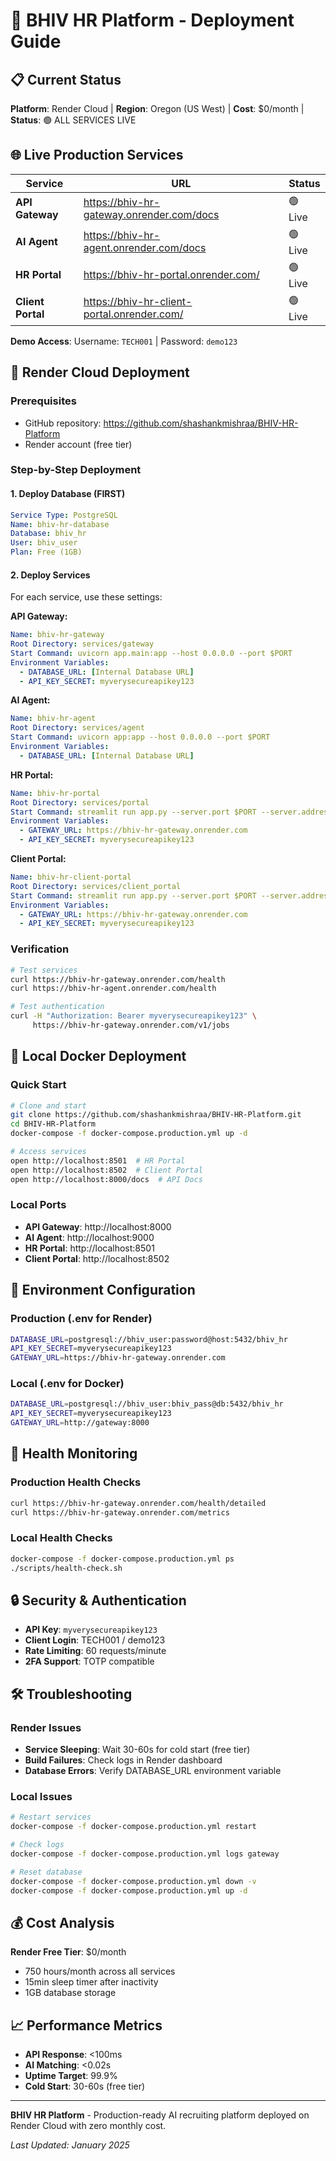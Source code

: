 # 🚀 BHIV HR Platform - Deployment Guide

## 📋 Current Status
**Platform**: Render Cloud | **Region**: Oregon (US West) | **Cost**: $0/month | **Status**: 🟢 ALL SERVICES LIVE

## 🌐 Live Production Services
| Service | URL | Status |
|---------|-----|--------|
| **API Gateway** | https://bhiv-hr-gateway.onrender.com/docs | 🟢 Live |
| **AI Agent** | https://bhiv-hr-agent.onrender.com/docs | 🟢 Live |
| **HR Portal** | https://bhiv-hr-portal.onrender.com/ | 🟢 Live |
| **Client Portal** | https://bhiv-hr-client-portal.onrender.com/ | 🟢 Live |

**Demo Access**: Username: `TECH001` | Password: `demo123`

## 🚀 Render Cloud Deployment

### Prerequisites
- GitHub repository: https://github.com/shashankmishraa/BHIV-HR-Platform
- Render account (free tier)

### Step-by-Step Deployment

#### 1. Deploy Database (FIRST)
```yaml
Service Type: PostgreSQL
Name: bhiv-hr-database
Database: bhiv_hr
User: bhiv_user
Plan: Free (1GB)
```

#### 2. Deploy Services
For each service, use these settings:

**API Gateway:**
```yaml
Name: bhiv-hr-gateway
Root Directory: services/gateway
Start Command: uvicorn app.main:app --host 0.0.0.0 --port $PORT
Environment Variables:
  - DATABASE_URL: [Internal Database URL]
  - API_KEY_SECRET: myverysecureapikey123
```

**AI Agent:**
```yaml
Name: bhiv-hr-agent
Root Directory: services/agent
Start Command: uvicorn app:app --host 0.0.0.0 --port $PORT
Environment Variables:
  - DATABASE_URL: [Internal Database URL]
```

**HR Portal:**
```yaml
Name: bhiv-hr-portal
Root Directory: services/portal
Start Command: streamlit run app.py --server.port $PORT --server.address 0.0.0.0
Environment Variables:
  - GATEWAY_URL: https://bhiv-hr-gateway.onrender.com
  - API_KEY_SECRET: myverysecureapikey123
```

**Client Portal:**
```yaml
Name: bhiv-hr-client-portal
Root Directory: services/client_portal
Start Command: streamlit run app.py --server.port $PORT --server.address 0.0.0.0
Environment Variables:
  - GATEWAY_URL: https://bhiv-hr-gateway.onrender.com
  - API_KEY_SECRET: myverysecureapikey123
```

### Verification
```bash
# Test services
curl https://bhiv-hr-gateway.onrender.com/health
curl https://bhiv-hr-agent.onrender.com/health

# Test authentication
curl -H "Authorization: Bearer myverysecureapikey123" \
     https://bhiv-hr-gateway.onrender.com/v1/jobs
```

## 🐳 Local Docker Deployment

### Quick Start
```bash
# Clone and start
git clone https://github.com/shashankmishraa/BHIV-HR-Platform.git
cd BHIV-HR-Platform
docker-compose -f docker-compose.production.yml up -d

# Access services
open http://localhost:8501  # HR Portal
open http://localhost:8502  # Client Portal
open http://localhost:8000/docs  # API Docs
```

### Local Ports
- **API Gateway**: http://localhost:8000
- **AI Agent**: http://localhost:9000
- **HR Portal**: http://localhost:8501
- **Client Portal**: http://localhost:8502

## 🔧 Environment Configuration

### Production (.env for Render)
```bash
DATABASE_URL=postgresql://bhiv_user:password@host:5432/bhiv_hr
API_KEY_SECRET=myverysecureapikey123
GATEWAY_URL=https://bhiv-hr-gateway.onrender.com
```

### Local (.env for Docker)
```bash
DATABASE_URL=postgresql://bhiv_user:bhiv_pass@db:5432/bhiv_hr
API_KEY_SECRET=myverysecureapikey123
GATEWAY_URL=http://gateway:8000
```

## 🏥 Health Monitoring

### Production Health Checks
```bash
curl https://bhiv-hr-gateway.onrender.com/health/detailed
curl https://bhiv-hr-gateway.onrender.com/metrics
```

### Local Health Checks
```bash
docker-compose -f docker-compose.production.yml ps
./scripts/health-check.sh
```

## 🔒 Security & Authentication
- **API Key**: `myverysecureapikey123`
- **Client Login**: TECH001 / demo123
- **Rate Limiting**: 60 requests/minute
- **2FA Support**: TOTP compatible

## 🛠️ Troubleshooting

### Render Issues
- **Service Sleeping**: Wait 30-60s for cold start (free tier)
- **Build Failures**: Check logs in Render dashboard
- **Database Errors**: Verify DATABASE_URL environment variable

### Local Issues
```bash
# Restart services
docker-compose -f docker-compose.production.yml restart

# Check logs
docker-compose -f docker-compose.production.yml logs gateway

# Reset database
docker-compose -f docker-compose.production.yml down -v
docker-compose -f docker-compose.production.yml up -d
```

## 💰 Cost Analysis
**Render Free Tier**: $0/month
- 750 hours/month across all services
- 15min sleep timer after inactivity
- 1GB database storage

## 📈 Performance Metrics
- **API Response**: <100ms
- **AI Matching**: <0.02s
- **Uptime Target**: 99.9%
- **Cold Start**: 30-60s (free tier)

---

**BHIV HR Platform** - Production-ready AI recruiting platform deployed on Render Cloud with zero monthly cost.

*Last Updated: January 2025*
